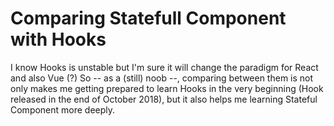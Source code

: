 # Comparing Statefull Component with Hooks

I know Hooks is unstable but I'm sure it will change the paradigm for React and also Vue (?)
So -- as a (still) noob --, comparing between them is not only makes me getting prepared to learn Hooks in the very beginning
(Hook released in the end of October 2018), but it also helps me learning Stateful Component more deeply.
